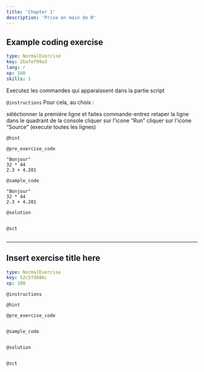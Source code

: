 ```yaml
---
title: 'Chapter 1'
description: 'Prise en main de R'
---
```


## Example coding exercise

```yaml
type: NormalExercise
key: 2bafef99a3
lang: r
xp: 100
skills: 1
```

Executez les commandes qui apparaissent dans la partie script

`@instructions`
Pour cela, au choix :

séléctionner la première ligne et faites commande-entrez
retaper la ligne dans le quadrant de la console
cliquer sur l'icone “Run”
cliquer sur l'icone “Source” (execute toutes les lignes)

`@hint`


`@pre_exercise_code`
```{r}
"Bonjour"
32 * 44
2.3 + 4.201
```

`@sample_code`
```{r}
"Bonjour"
32 * 44
2.3 + 4.201
```

`@solution`
```{r}

```

`@sct`
```{r}

```

---

## Insert exercise title here

```yaml
type: NormalExercise
key: 52c5fd886c
xp: 100
```



`@instructions`


`@hint`


`@pre_exercise_code`
```{r}

```

`@sample_code`
```{r}

```

`@solution`
```{r}

```

`@sct`
```{r}

```
